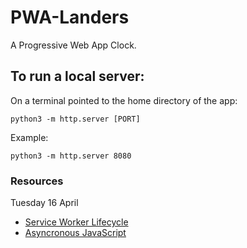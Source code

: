 # PWA-Landers

A Progressive Web App Clock.


## To run a local server:

On a terminal pointed to the home directory of the app:

```console
python3 -m http.server [PORT]
```

Example:

```console
python3 -m http.server 8080
```

### Resources

Tuesday 16 April

- [Service Worker Lifecycle](https://web.dev/learn/pwa/service-workers?continue=https%3A%2F%2Fweb.dev%2Flearn%2Fpwa%23article-https%3A%2F%2Fweb.dev%2Flearn%2Fpwa%2Fservice-workers)
- [Asyncronous JavaScript](https://javascript.info/async)